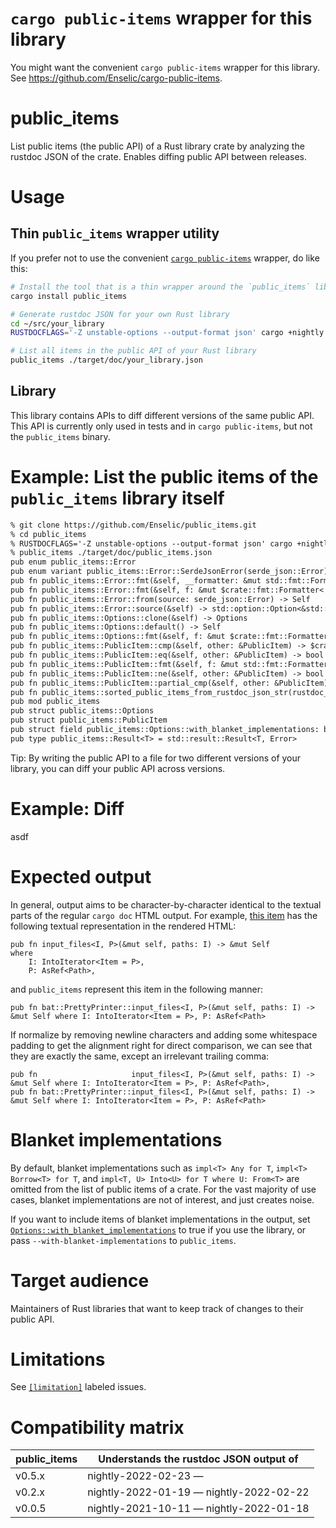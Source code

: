 # `cargo public-items` wrapper for this library

You might want the convenient `cargo public-items` wrapper for this library. See https://github.com/Enselic/cargo-public-items.

# public_items

List public items (the public API) of a Rust library crate by analyzing the rustdoc JSON of the crate. Enables diffing public API between releases.

# Usage

## Thin `public_items` wrapper utility

If you prefer not to use the convenient [`cargo public-items`](https://crates.io/crates/cargo-public-items) wrapper, do like this:

```bash
# Install the tool that is a thin wrapper around the `public_items` library
cargo install public_items

# Generate rustdoc JSON for your own Rust library
cd ~/src/your_library
RUSTDOCFLAGS='-Z unstable-options --output-format json' cargo +nightly doc --lib --no-deps

# List all items in the public API of your Rust library
public_items ./target/doc/your_library.json
```

## Library

This library contains APIs to diff different versions of the same public API. This API is currently only used in tests and in `cargo public-items`, but not the `public_items` binary.

# Example: List the public items of the `public_items` library itself

```txt
% git clone https://github.com/Enselic/public_items.git
% cd public_items
% RUSTDOCFLAGS='-Z unstable-options --output-format json' cargo +nightly doc --lib --no-deps
% public_items ./target/doc/public_items.json
pub enum public_items::Error
pub enum variant public_items::Error::SerdeJsonError(serde_json::Error)
pub fn public_items::Error::fmt(&self, __formatter: &mut std::fmt::Formatter<'_>) -> std::fmt::Result
pub fn public_items::Error::fmt(&self, f: &mut $crate::fmt::Formatter<'_>) -> $crate::fmt::Result
pub fn public_items::Error::from(source: serde_json::Error) -> Self
pub fn public_items::Error::source(&self) -> std::option::Option<&std::error::Error + 'static>
pub fn public_items::Options::clone(&self) -> Options
pub fn public_items::Options::default() -> Self
pub fn public_items::Options::fmt(&self, f: &mut $crate::fmt::Formatter<'_>) -> $crate::fmt::Result
pub fn public_items::PublicItem::cmp(&self, other: &PublicItem) -> $crate::cmp::Ordering
pub fn public_items::PublicItem::eq(&self, other: &PublicItem) -> bool
pub fn public_items::PublicItem::fmt(&self, f: &mut std::fmt::Formatter<'_>) -> std::fmt::Result
pub fn public_items::PublicItem::ne(&self, other: &PublicItem) -> bool
pub fn public_items::PublicItem::partial_cmp(&self, other: &PublicItem) -> $crate::option::Option<$crate::cmp::Ordering>
pub fn public_items::sorted_public_items_from_rustdoc_json_str(rustdoc_json_str: &str, options: Options) -> Result<Vec<PublicItem>>
pub mod public_items
pub struct public_items::Options
pub struct public_items::PublicItem
pub struct field public_items::Options::with_blanket_implementations: bool
pub type public_items::Result<T> = std::result::Result<T, Error>
```

Tip: By writing the public API to a file for two different versions of your library, you can diff your public API across versions.

# Example: Diff 

asdf

# Expected output

In general, output aims to be character-by-character identical to the textual parts of the regular `cargo doc` HTML output. For example, [this item](https://docs.rs/bat/0.20.0/bat/struct.PrettyPrinter.html#method.input_files) has the following textual representation in the rendered HTML:

```
pub fn input_files<I, P>(&mut self, paths: I) -> &mut Self
where
    I: IntoIterator<Item = P>,
    P: AsRef<Path>,
```

and `public_items` represent this item in the following manner:

```
pub fn bat::PrettyPrinter::input_files<I, P>(&mut self, paths: I) -> &mut Self where I: IntoIterator<Item = P>, P: AsRef<Path>
```

If normalize by removing newline characters and adding some whitespace padding to get the alignment right for direct comparison, we can see that they are exactly the same, except an irrelevant trailing comma:

```
pub fn                     input_files<I, P>(&mut self, paths: I) -> &mut Self where I: IntoIterator<Item = P>, P: AsRef<Path>,
pub fn bat::PrettyPrinter::input_files<I, P>(&mut self, paths: I) -> &mut Self where I: IntoIterator<Item = P>, P: AsRef<Path>
```

# Blanket implementations

By default, blanket implementations such as `impl<T> Any for T`, `impl<T> Borrow<T> for T`, and `impl<T, U> Into<U> for T where U: From<T>` are omitted from the list of public items of a crate. For the vast majority of use cases, blanket implementations are not of interest, and just creates noise.

If you want to include items of blanket implementations in the output, set [`Options::with_blanket_implementations`](https://docs.rs/public_items/latest/public_items/struct.Options.html#structfield.with_blanket_implementations) to true if you use the library, or pass `--with-blanket-implementations` to `public_items`.

# Target audience

Maintainers of Rust libraries that want to keep track of changes to their public API.

# Limitations

See [`[limitation]`](https://github.com/Enselic/public_items/labels/limitation)
labeled issues.

# Compatibility matrix

| public_items  | Understands the rustdoc JSON output of  |
| ------------- | --------------------------------------- |
| v0.5.x        | nightly-2022-02-23 —                    |
| v0.2.x        | nightly-2022-01-19 — nightly-2022-02-22 |
| v0.0.5        | nightly-2021-10-11 — nightly-2022-01-18 |
